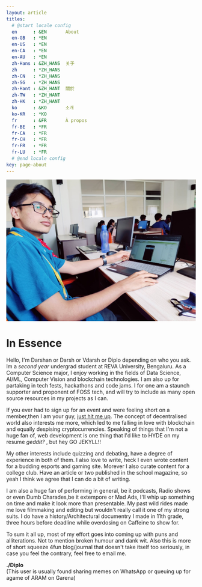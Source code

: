 ```yaml
---
layout: article
titles:
  # @start locale config
  en      : &EN       About
  en-GB   : *EN
  en-US   : *EN
  en-CA   : *EN
  en-AU   : *EN
  zh-Hans : &ZH_HANS  关于
  zh      : *ZH_HANS
  zh-CN   : *ZH_HANS
  zh-SG   : *ZH_HANS
  zh-Hant : &ZH_HANT  關於
  zh-TW   : *ZH_HANT
  zh-HK   : *ZH_HANT
  ko      : &KO       소개
  ko-KR   : *KO
  fr      : &FR       À propos
  fr-BE   : *FR
  fr-CA   : *FR
  fr-CH   : *FR
  fr-FR   : *FR
  fr-LU   : *FR
  # @end locale config
key: page-about
---
```

![Darshan picture](/about_img.jpg "Diplo does it all")

# In Essence 

Hello, I'm Darshan or Darsh or Vdarsh or Diplo depending on who you ask. Im a *second year* undergrad student at REVA University, Bengaluru. As a Computer Science major, I enjoy working in the fields of Data Science, AI/ML, Computer Vision and blockchain technologies. I am also up for partaking in tech fests, hackathons and code jams. I for one am a staunch supporter and proponent of FOSS tech, and will try to include as many open source resources in my projects as I can.

If you ever had to sign up for an event and were feeling short on a member,then I am your guy, [just hit me up](https://linktr.ee/diplo2bytes).
The concept of decentralised world also interests me more, which led to me falling in love with blockchain and equally despising cryptocurrencies. Speaking of things that I'm not a huge fan of, web development is one thing that I'd like to HYDE on my resume *geddit?* , but hey GO JEKYLL!!

My other interests include quizzing and debating, have a degree of experience in both of them. I also love to write, heck I even wrote content for a budding esports and gaming site. Morever I also curate content for a college club. Have an article or two published in the school magazine, so yeah I think we agree that I can do a bit of writing.

I am also a huge fan of performing in general, be it podcasts, Radio shows or even Dumb Charades,be it extempore or Mad Ads, I'll whip up something on time and make it look more than presentable. My past wild rides made me love filmmaking and editing but wouldn't really call it one of my strong suits. I do have a history/Architectural documentry I made in 11th grade, three hours before deadline while overdosing on Caffeine to show for.

To sum it all up, most of my effort goes into coming up with puns and alliterations. Not to mention broken humour and dank wit. Also this is more of short squeeze 4fun blog/journal that doesn't take itself too seriously, in case you feel the contrary, feel free to email me.

**./Diplo**<br>
(This user is usually found sharing memes on WhatsApp or queuing up for agame of ARAM on Garena)